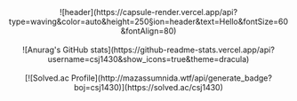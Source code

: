 <div align=center> ![header](https://capsule-render.vercel.app/api?type=waving&color=auto&height=250&section=header&text=Hello&fontSize=60&fontAlign=80) </div><br>
<div align=center> ![Anurag's GitHub stats](https://github-readme-stats.vercel.app/api?username=csj1430&show_icons=true&theme=dracula)</div> <br>
<div align=center> [![Solved.ac Profile](http://mazassumnida.wtf/api/generate_badge?boj=csj1430)](https://solved.ac/csj1430) </div>
